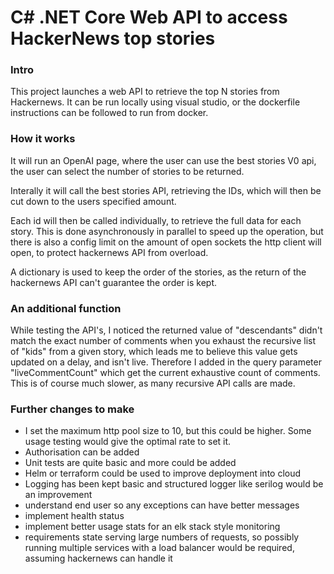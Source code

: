 

# C# .NET Core Web API to access HackerNews top stories 

### Intro 
This project launches a web API to retrieve the top N stories from Hackernews. It can be run locally using visual studio, or the dockerfile instructions can be followed to run from docker. 

### How it works
It will run an OpenAI page, where the user can use the best stories V0 api, the user can select the number of stories to be returned. 

Interally it will call the best stories API, retrieving the IDs, which will then be cut down to the users specified amount. 

Each id will then be called individually, to retrieve the full data for each story. 
This is done asynchronously in parallel to speed up the operation, but there is also a config limit on the amount of open sockets the http client will open, to protect hackernews API from overload. 

A dictionary is used to keep the order of the stories, as the return of the hackernews API can't guarantee the order is kept. 


### An additional function
While testing the API's, I noticed the returned value of "descendants" didn't match the exact number of comments when you exhaust the recursive list of "kids" from a given story, which leads me to believe this value gets updated on a delay, and isn't live.
Therefore I added in the query parameter "liveCommentCount" which get the current exhaustive count of comments. This is of course much slower, as many recursive API calls are made. 



### Further changes to make 
- I set the maximum http pool size to 10, but this could be higher. Some usage testing would give the optimal rate to set it. 
- Authorisation can be added 
- Unit tests are quite basic and more could be added
- Helm or terraform could be used to improve deployment into cloud 
- Logging has been kept basic and structured logger like serilog would be an improvement 
- understand end user so any exceptions can have better messages 
- implement health status
- implement better usage stats for an elk stack style monitoring 
- requirements state serving large numbers of requests, so possibly running multiple services with a load balancer would be required, assuming hackernews can handle it